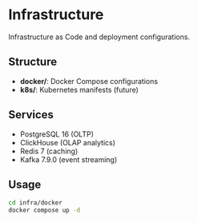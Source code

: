 # Infrastructure

Infrastructure as Code and deployment configurations.

## Structure

- **docker/**: Docker Compose configurations
- **k8s/**: Kubernetes manifests (future)

## Services

- PostgreSQL 16 (OLTP)
- ClickHouse (OLAP analytics)
- Redis 7 (caching)
- Kafka 7.9.0 (event streaming)

## Usage

```bash
cd infra/docker
docker compose up -d
```